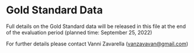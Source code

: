# Gold Standard Data

Full details on the Gold Standard data will be released in this file at the end of the evaluation period (planned time: September 25, 2022)

For further details please contact Vanni Zavarella (vanzavavan@gmail.com)
